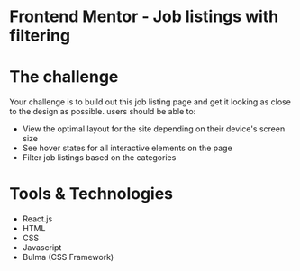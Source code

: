 # Frontend Mentor - Job listings with filtering

# The challenge
Your challenge is to build out this job listing page and get it looking as close to the design as possible.
users should be able to:
- View the optimal layout for the site depending on their device's screen size
- See hover states for all interactive elements on the page
- Filter job listings based on the categories

# Tools & Technologies
- React.js
- HTML
- CSS
- Javascript
- Bulma (CSS Framework)
